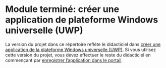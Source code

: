 # <a name="completed-module-create-a-universal-windows-platform-uwp-app"></a>Module terminé: créer une application de plateforme Windows universelle (UWP)

La version du projet dans ce répertoire reflète le didacticiel dans [créer une application de la plateforme Windows universelle (UWP)](https://docs.microsoft.com/graph/training/uwp-tutorial?tutorial-step=1). Si vous utilisez cette version du projet, vous devez effectuer le reste du didacticiel en commençant par [enregistrer l’application dans le portail](https://docs.microsoft.com/graph/training/uwp-tutorial?tutorial-step=2).